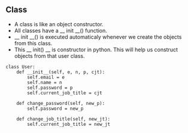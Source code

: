 ## Class ##
* A class is like an object constructor.
* All classes have a __ init __() function.
* __ init __() is executed automaticaly whenever we create the objects from this class.
* This __ init() __ is constructor in python. This will help us construct objects from that user class.



```
class User:
    def __init__(self, e, n, p, cjt):
        self.email = e
        self.name = n
        self.password = p
        self.current_job_title = cjt

    def change_password(self, new_p):
        self.password = new_p

    def change_job_title(self, new_jt):
        self.current_job_title = new_jt
```
